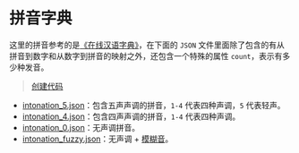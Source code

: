 # 拼音字典

这里的拼音参考的是[《在线汉语字典》](http://xh.5156edu.com/pinyi.html)，在下面的 `JSON` 文件里面除了包含的有从拼音到数字和从数字到拼音的映射之外，还包含一个特殊的属性 `count`，表示有多少种发音。

> [创建代码](./notebooks/创建拼音映射字典.ipynb)

-   [intonation_5.json](./pinyin_mapper/intonation_5.json)：包含五声声调的拼音，`1-4` 代表四种声调，`5` 代表轻声。
-   [intonation_4.json](./pinyin_mapper/intonation_4.json)：包含四声声调的拼音，`1-4` 代表四种声调。
-   [intonation_0.json](./pinyin_mapper/intonation_0.json)：无声调拼音。
-   [intonation_fuzzy.json](./pinyin_mapper/intonation_fuzzy.json)：无声调 + [模糊音](https://jingyan.baidu.com/article/636f38bb35428fd6b84610f5.html)。
